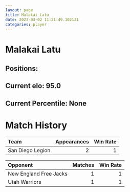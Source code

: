 ```yaml
---  
layout: page  
title: Malakai Latu  
date: 2023-03-02 11:21:49.102131  
categories: player  
---
```

# Malakai Latu

## Positions: 

## Current elo: 95.0

## Current Percentile: None

# Match History


| Team             |   Appearances |   Win Rate |
|:-----------------|--------------:|-----------:|
| San Diego Legion |             2 |          1 |

| Opponent               |   Matches |   Win Rate |
|:-----------------------|----------:|-----------:|
| New England Free Jacks |         1 |          1 |
| Utah Warriors          |         1 |          1 |